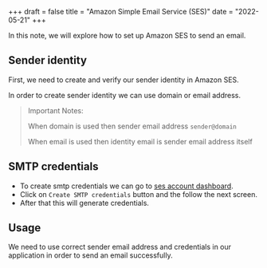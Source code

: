 +++
draft = false
title = "Amazon Simple Email Service (SES)"
date = "2022-05-21"
+++

In this note, we will explore how to set up Amazon SES to send an email.

<!--more-->

## Sender identity

First, we need to create and verify our sender identity in Amazon SES.

In order to create sender identity we can use domain or email address.

> Important Notes:
>
> When domain is used then sender email address `sender@domain`
>
> When email is used then identity email is sender email address itself

## SMTP credentials

- To create smtp credentials we can go to [ses account dashboard](https://us-east-1.console.aws.amazon.com/ses/home?region=us-east-1#/account).
- Click on `Create SMTP credentials` button and the follow the next screen.
- After that this will generate credentials.

## Usage

We need to use correct sender email address and credentials in our application in order to send an email successfully.
